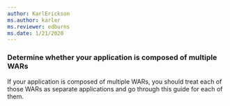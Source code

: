 ```yaml
---
author: KarlErickson
ms.author: karler
ms.reviewer: edburns
ms.date: 1/21/2020
---
```


### Determine whether your application is composed of multiple WARs

If your application is composed of multiple WARs, you should treat each of those WARs as separate applications and go through this guide for each of them.
